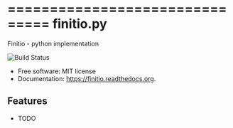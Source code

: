 ===============================
finitio.py
===============================

Finitio - python implementation

![Build Status](https://travis-ci.org/llambeau/finitio.py.svg)

* Free software: MIT license
* Documentation: https://finitio.readthedocs.org.

Features
--------

* TODO
